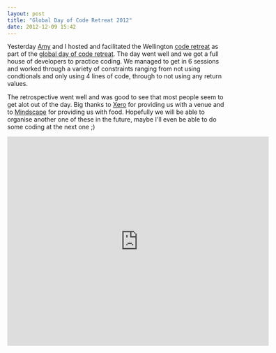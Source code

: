 ```yaml
---
layout: post
title: "Global Day of Code Retreat 2012"
date: 2012-12-09 15:42
---
```


Yesterday [Amy](http://amy.palamounta.in) and I hosted and facilitated the Wellington [code retreat](http://coderetreat.org/) as part of the [global day of code retreat](http://globalday.coderetreat.org/). The day went well and we got a full house of developers to practice coding. We managed to get in 6 sessions and worked through a variety of constraints ranging from not using condtionals and only using 4 lines of code, through to not using any return values.

The retrospective went well and was good to see that most people seem to get alot out of the day. Big thanks to [Xero](http://www.xero.com) for providing us with a venue and to [Mindscape](http://www.mindscapehq.com) for providing us with food. Hopefully we will be able to organise another one of these in the future, maybe I'll even be able to do some coding at the next one ;)

<iframe src="https://docs.google.com/presentation/embed?id=1B8j8QdsY-vUGLBsc0NKKlN-QOlPovYNXJyWOp6poL2M&start=true&loop=true&delayms=3000" frameborder="0" width="600" height="479" allowfullscreen="true" mozallowfullscreen="true" webkitallowfullscreen="true"></iframe>
